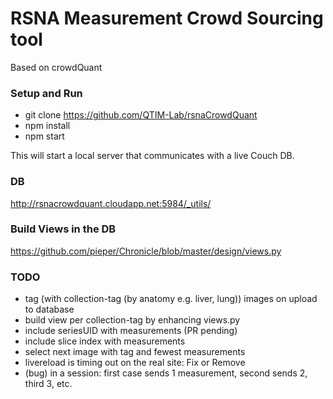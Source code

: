 # RSNA Measurement Crowd Sourcing tool
Based on crowdQuant


### Setup and Run
- git clone https://github.com/QTIM-Lab/rsnaCrowdQuant
- npm install
- npm start

This will start a local server that communicates with a live Couch DB. 

### DB 
http://rsnacrowdquant.cloudapp.net:5984/_utils/

### Build Views in the DB
https://github.com/pieper/Chronicle/blob/master/design/views.py



### TODO

- tag (with collection-tag (by anatomy e.g. liver, lung)) images on upload to database
- build view per collection-tag
    by enhancing views.py
- include seriesUID with measurements (PR pending)
- include slice index with measurements
- select next image with tag and fewest measurements
- livereload is timing out on the real site: Fix or Remove
- (bug) in a session: first case sends 1 measurement, second sends 2, third 3, etc.
